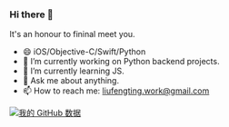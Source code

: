 ### Hi there 👋

It's an honour to fininal meet you.

- 😄 iOS/Objective-C/Swift/Python
- 🔭 I’m currently working on Python backend projects.
- 🌱 I’m currently learning JS.
- 💬 Ask me about anything.
- 📫 How to reach me: liufengting.work@gmail.com


[![我的 GitHub 数据](https://github-readme-stats.vercel.app/api?username=liufengting)]()

